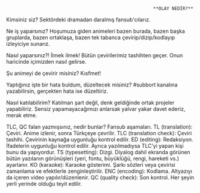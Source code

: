                                                            **OLAY NEDİR?**

Kimsiniz siz?
Sektördeki dramadan daralmış fansub'cılarız.

Ne iş yaparsınız?
Hoşumuza giden animeleri bazen burada, bazen başka gruplarda, bazen ortaklaşa, bazen tek tabanca çevirip/dizip/kodlayıp izleyiciye sunarız.

Nasıl yaparsınız?!
İlmek ilmek! Bütün çevirilerimiz tashihten geçer. Onun haricinde içimizden nasıl gelirse.

Şu animeyi de çevirir misiniz?
Kısfmet!

Yaptığınız işte bir hata buldum, düzeltecek misiniz?
#subbort kanalına yazabilirsin, gerçekten hata ise düzeltiriz.

Nasıl katılabilirim?
Katılman şart değil, denk geldiğinde ortak projeler yapabiliriz. Sensiz yapamayacağımızı anlarsak yalvar yakar davet ederiz, merak etme.

TLC, QC falan yazmışsınız, nedir bunlar?
Fansub aşamaları.
TL (translation): Çeviri. Anime izlenir, sonra Türkçeye çevrilir.
TLC (translation check): Çeviri tashihi. Çevirinin kaynağa uygunluğu kontrol edilir.
ED (editing): Redaksiyon. İfadelerin uygunluğu kontrol edilir. Ayrıca yazılmadıysa TLC'yi yapan kişi bunu da yapıyordur.
TS (typesetting): Dizgi. Diyalog dahil ekranda görünen bütün yazılarıın görünüşleri (yeri, fontu, büyüklüğü, rengi, hareketi vs.) ayarlanır.
KO (karaoke): Karaoke gösterimi. Şarkı sözleri veya çevirisi zamanlama ve efektlerle zenginleştirilir.
ENC (encoding): Kodlama. Altyazıyı da içeren video yapılır/düzenlenir.
QC (quality check): Son kontrol. Her şeyin yerli yerinde olduğu teyit edilir.
